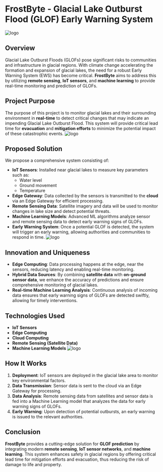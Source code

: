 # FrostByte -  **Glacial Lake Outburst Flood (GLOF) Early Warning System**
![logo](https://github.com/ipsita-kar/FrostByte/blob/main/Images/WhatsApp%20Image%202024-12-30%20at%2008.14.21%20(1).jpeg)
## **Overview**
Glacial Lake Outburst Floods (GLOFs) pose significant risks to communities and infrastructure in glacial regions. With climate change accelerating the formation and expansion of glacial lakes, the need for a robust Early Warning System (EWS) has become critical. **FrostByte** aims to address this by utilizing **remote sensing**, **IoT sensors**, and **machine learning** to provide real-time monitoring and prediction of GLOFs.


## **Project Purpose**
The purpose of this project is to monitor glacial lakes and their surrounding environment in **real-time** to detect critical changes that may indicate an impending Glacial Lake Outburst Flood. This system will provide critical lead time for **evacuation** and **mitigation efforts** to minimize the potential impact of these catastrophic events.
![logo](https://github.com/ipsita-kar/FrostByte/blob/main/Images/Mentoring.jpg)
## **Proposed Solution**
We propose a comprehensive system consisting of:
- **IoT Sensors**: Installed near glacial lakes to measure key parameters such as:
  - Water level
  - Ground movement
  - Temperature
- **Edge Gateway**: Data collected by the sensors is transmitted to the **cloud** via an Edge Gateway for efficient processing.
- **Remote Sensing Data**: Satellite imagery and data will be used to monitor changes in lake size and detect potential threats.
- **Machine Learning Models**: Advanced ML algorithms analyze sensor and remote sensing data to detect early warning signs of GLOFs.
- **Early Warning System**: Once a potential GLOF is detected, the system will trigger an early warning, allowing authorities and communities to respond in time.
![logo](https://github.com/ipsita-kar/FrostByte/blob/main/Images/WhatsApp%20Image%202024-12-30%20at%2008.14.20.jpeg)

## **Innovation and Uniqueness**
- **Edge Computing**: Data processing happens at the edge, near the sensors, reducing latency and enabling real-time monitoring.
- **Hybrid Data Sources**: By combining **satellite data** with **on-ground sensor data**, we enhance the accuracy of predictions and ensure comprehensive monitoring of glacial lakes.
- **Real-time Machine Learning Analysis**: Continuous analysis of incoming data ensures that early warning signs of GLOFs are detected swiftly, allowing for timely interventions.

## **Technologies Used**
- **IoT Sensors**
- **Edge Computing**
- **Cloud Computing**
- **Remote Sensing (Satellite Data)**
- **Machine Learning Models**
![logo](https://github.com/ipsita-kar/FrostByte/blob/main/Images/WhatsApp%20Image%202024-12-30%20at%2008.10.19.jpeg)
## **How It Works**
1. **Deployment**: IoT sensors are deployed in the glacial lake area to monitor key environmental factors.
2. **Data Transmission**: Sensor data is sent to the cloud via an Edge Gateway for processing.
3. **Data Analysis**: Remote sensing data from satellites and sensor data is fed into a Machine Learning model that analyzes the data for early warning signs of GLOFs.
4. **Early Warning**: Upon detection of potential outbursts, an early warning is issued to the relevant authorities.

## **Conclusion**
**FrostByte** provides a cutting-edge solution for **GLOF prediction** by integrating modern **remote sensing**, **IoT sensor networks**, and **machine learning**. This system enhances safety in glacial regions by offering critical lead time for mitigation efforts and evacuation, thus reducing the risk of damage to life and property.




